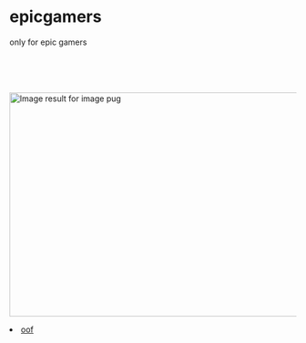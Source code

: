 # epicgamers
only for epic gamers
<img class="irc_mi" src="https://s3.amazonaws.com/cdn-origin-etr.akc.org/wp-content/uploads/2017/11/12225358/Pug-On-White-01.jpg" onload="typeof google==='object'&amp;&amp;google.aft&amp;&amp;google.aft(this)" width="590" height="393" style="margin-top: 80px;" data-iml="1558659253618" alt="Image result for image pug">

<li class="link"><a href="oof.html">oof</a></li>

